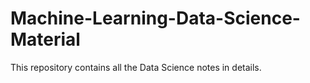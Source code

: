 # Machine-Learning-Data-Science-Material
This repository contains all the Data Science notes in details.

